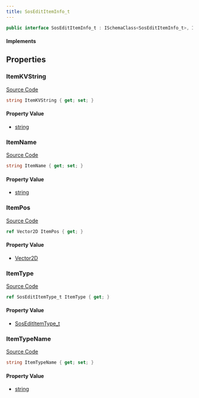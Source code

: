 ```yaml
---
title: SosEditItemInfo_t
---
```


```csharp
public interface SosEditItemInfo_t : ISchemaClass<SosEditItemInfo_t>, ISchemaField, ISchemaClass, INativeHandle
```

#### Implements

## Properties

### ItemKVString

[Source Code](https://github.com/swiftly-solution/swiftlys2/blob/beta/managed/src/SwiftlyS2.Generated/Schemas/Interfaces/SosEditItemInfo_t.cs#L22)

```csharp
string ItemKVString { get; set; }
```

#### Property Value

- [string](https://learn.microsoft.com/dotnet/api/system.string)

### ItemName

[Source Code](https://github.com/swiftly-solution/swiftlys2/blob/beta/managed/src/SwiftlyS2.Generated/Schemas/Interfaces/SosEditItemInfo_t.cs#L18)

```csharp
string ItemName { get; set; }
```

#### Property Value

- [string](https://learn.microsoft.com/dotnet/api/system.string)

### ItemPos

[Source Code](https://github.com/swiftly-solution/swiftlys2/blob/beta/managed/src/SwiftlyS2.Generated/Schemas/Interfaces/SosEditItemInfo_t.cs#L24)

```csharp
ref Vector2D ItemPos { get; }
```

#### Property Value

- [Vector2D](/docs/api/shared/natives/vector2d)

### ItemType

[Source Code](https://github.com/swiftly-solution/swiftlys2/blob/beta/managed/src/SwiftlyS2.Generated/Schemas/Interfaces/SosEditItemInfo_t.cs#L16)

```csharp
ref SosEditItemType_t ItemType { get; }
```

#### Property Value

- [SosEditItemType_t](/docs/api/shared/schemadefinitions/sosedititemtype_t)

### ItemTypeName

[Source Code](https://github.com/swiftly-solution/swiftlys2/blob/beta/managed/src/SwiftlyS2.Generated/Schemas/Interfaces/SosEditItemInfo_t.cs#L20)

```csharp
string ItemTypeName { get; set; }
```

#### Property Value

- [string](https://learn.microsoft.com/dotnet/api/system.string)

